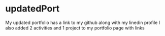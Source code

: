 # updatedPort

My updated portfolio has a link to my github along with my linedin profile
I also added 2 activities and 1 project to my portfolio page with links